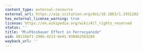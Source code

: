 ```yaml
---
content_type: external-resource
external_url: https://aip.scitation.org/doi/10.1063/1.1931262
has_external_license_warning: true
license: https://en.wikipedia.org/wiki/All_rights_reserved
status: ''
title: "M\xF6ssbauer Effect in Ferrocyanide"
uid: 8811b6f1-296b-4213-be91-9304b2563284
wayback_url: ''
---
```

